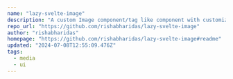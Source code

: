 ```yaml
---
name: "lazy-svelte-image"
description: "A custom Image component/tag like component with customizations, loader ..."
repo_url: "https://github.com/rishabharidas/lazy-svelte-image"
author: "rishabharidas"
homepage: "https://github.com/rishabharidas/lazy-svelte-image#readme"
updated: "2024-07-08T12:55:09.476Z"
tags: 
  - media
  - ui
---
```

